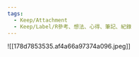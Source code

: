 ```yaml
---
tags:
  - Keep/Attachment
  - Keep/Label/R參考、想法、心得、筆記、紀錄
---
```



![[178d7853535.af4a66a97374a096.jpeg]]